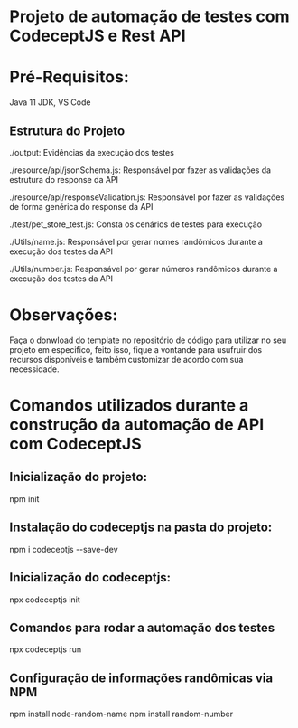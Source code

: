 # Projeto de automação de testes com CodeceptJS e Rest API

# Pré-Requisitos:
Java 11 JDK,
VS Code

## Estrutura do Projeto
./output:
Evidências da execução dos testes

./resource/api/jsonSchema.js:
Responsável por fazer as validações da estrutura do response da API

./resource/api/responseValidation.js:
Responsável por fazer as validações de forma genérica do response da API

./test/pet_store_test.js:
Consta os cenários de testes para execução

./Utils/name.js:
Responsável por gerar nomes randômicos durante a execução dos testes da API

./Utils/number.js:
Responsável por gerar números randômicos durante a execução dos testes da API


# Observações:
Faça o donwload do template no repositório de código para utilizar no seu projeto em especifico, feito isso, fique a vontande para usufruir dos recursos disponíveis e também customizar de acordo com sua necessidade.

# Comandos utilizados durante a construção da automação de API com CodeceptJS

## Inicialização do projeto:
npm init

## Instalação do codeceptjs na pasta do projeto:
npm i codeceptjs --save-dev

## Inicialização do codeceptjs:
npx codeceptjs init

## Comandos para rodar a automação dos testes
npx codeceptjs run

## Configuração de informações randômicas via NPM
npm install node-random-name
npm install random-number